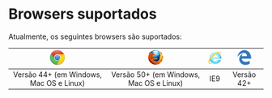 ﻿# Browsers suportados

Atualmente, os seguintes browsers são suportados:

| ![Chrome](../../../images/web-pki/chrome.gif) | ![Firefox](../../../images/web-pki/firefox.gif) | ![IE](../../../images/web-pki/ie.gif)       | ![Edge](../../../images/web-pki/edge.gif) |
|:---------------------------------------------:|:-----------------------------------------------:|:-------------------------------------------:|:-----------------------------------------:|
| Versão 44+ (em Windows, Mac OS e Linux)              | Versão 50+ (em Windows, Mac OS e Linux)                | IE9 | Versão 42+                                 |


